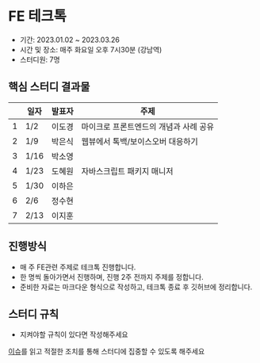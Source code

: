 # FE 테크톡

- 기간: 2023.01.02 ~ 2023.03.26
- 시간 및 장소: 매주 화요일 오후 7시30분 (강남역)
- 스터디원: 7명

## 핵심 스터디 결과물

| | 일자  | 발표자 | 주제 |
|-|------|------|------|
|1| 1/2  | 이도경 | 마이크로 프론트엔드의 개념과 사례 공유 |
|2| 1/9  | 박은식 | 웹뷰에서 톡백/보이스오버 대응하기 |
|3| 1/16 | 박소영 | |
|4| 1/23 | 도혜원 | 자바스크립트 패키지 매니저 |
|5| 1/30 | 이하은 | |
|6| 2/6  | 정수현 | |
|7| 2/13 | 이지훈 | |

## 진행방식

- 매 주 FE관련 주제로 테크톡 진행합니다.
- 한 명씩 돌아가면서 진행하며, 진행 2주 전까지 주제를 정합니다.
- 준비한 자료는 마크다운 형식으로 작성하고, 테크톡 종료 후 깃허브에 정리합니다.

## 스터디 규칙

- 지켜야할 규칙이 있다면 작성해주세요

[이슈](https://github.com/Learning-Is-Vital-In-Development/study-template/issues)를 읽고 적절한 조치를 통해 스터디에 집중할 수 있도록 해주세요
